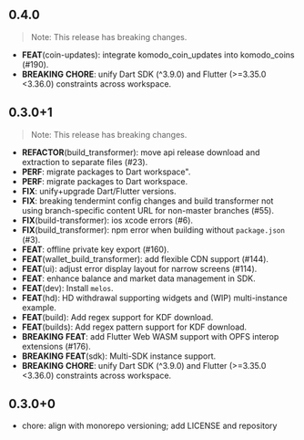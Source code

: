 ## 0.4.0

> Note: This release has breaking changes.

 - **FEAT**(coin-updates): integrate komodo_coin_updates into komodo_coins (#190).
 - **BREAKING** **CHORE**: unify Dart SDK (^3.9.0) and Flutter (>=3.35.0 <3.36.0) constraints across workspace.

## 0.3.0+1

> Note: This release has breaking changes.

 - **REFACTOR**(build_transformer): move api release download and extraction to separate files (#23).
 - **PERF**: migrate packages to Dart workspace".
 - **PERF**: migrate packages to Dart workspace.
 - **FIX**: unify+upgrade Dart/Flutter versions.
 - **FIX**: breaking tendermint config changes and build transformer not using branch-specific content URL for non-master branches (#55).
 - **FIX**(build-transformer): ios xcode errors (#6).
 - **FIX**(build_transformer): npm error when building without `package.json` (#3).
 - **FEAT**: offline private key export (#160).
 - **FEAT**(wallet_build_transformer): add flexible CDN support (#144).
 - **FEAT**(ui): adjust error display layout for narrow screens (#114).
 - **FEAT**: enhance balance and market data management in SDK.
 - **FEAT**(dev): Install `melos`.
 - **FEAT**(hd): HD withdrawal supporting widgets and (WIP) multi-instance example.
 - **FEAT**(build): Add regex support for KDF download.
 - **FEAT**(builds): Add regex pattern support for KDF download.
 - **BREAKING** **FEAT**: add Flutter Web WASM support with OPFS interop extensions (#176).
 - **BREAKING** **FEAT**(sdk): Multi-SDK instance support.
 - **BREAKING** **CHORE**: unify Dart SDK (^3.9.0) and Flutter (>=3.35.0 <3.36.0) constraints across workspace.

## 0.3.0+0

- chore: align with monorepo versioning; add LICENSE and repository
